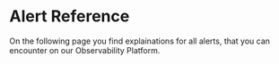 # Alert Reference

On the following page you find explainations for all alerts, that you can encounter on our Observability Platform.


